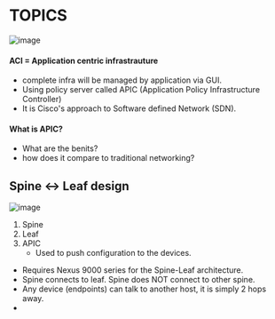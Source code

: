 # TOPICS
![image](https://github.com/user-attachments/assets/2ac8ff2a-a260-499e-a6e4-ec5af1335a55)



#### ACI = Application centric infrastrauture
- complete infra will be managed by application via GUI.
- Using policy server called APIC (Application Policy Infrastructure Controller)
- It is Cisco's approach to Software defined Network (SDN).


#### What is APIC?
- What are the benits?
- how does it compare to traditional networking?

## Spine <-> Leaf design
![image](https://github.com/user-attachments/assets/17dd463f-45f8-4eb0-88b8-4de23eb6b70a)
1. Spine
2. Leaf
3. APIC
   - Used to push configuration to the devices.
- Requires Nexus 9000 series for the Spine-Leaf architecture.
- Spine connects to leaf. Spine does NOT connect to other spine.
- Any device (endpoints) can talk to another host, it is simply 2 hops away.
- 
